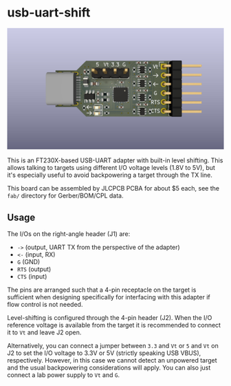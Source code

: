 # usb-uart-shift

![3D render of the PCB](doc/pcb.jpg)

This is an FT230X-based USB-UART adapter with built-in level shifting. This
allows talking to targets using different I/O voltage levels (1.8V to 5V), but
it's especially useful to avoid backpowering a target through the TX line.

This board can be assembled by JLCPCB PCBA for about $5 each, see the `fab/`
directory for Gerber/BOM/CPL data.

## Usage

The I/Os on the right-angle header (J1) are:

 * `->` (output, UART TX from the perspective of the adapter)
 * `<-` (input, RX)
 * `G` (GND)
 * `RTS` (output)
 * `CTS` (input)

The pins are arranged such that a 4-pin receptacle on the target is sufficient
when designing specifically for interfacing with this adapter if flow control
is not needed.

Level-shifting is configured through the 4-pin header (J2). When the I/O
reference voltage is available from the target it is recommended to connect it
to `Vt` and leave J2 open.

Alternatively, you can connect a jumper between `3.3` and `Vt` or `5` and `Vt`
on J2 to set the I/O voltage to 3.3V or 5V (strictly speaking USB VBUS),
respectively. However, in this case we cannot detect an unpowered target and
the usual backpowering considerations will apply. You can also just connect a
lab power supply to `Vt` and `G`.
